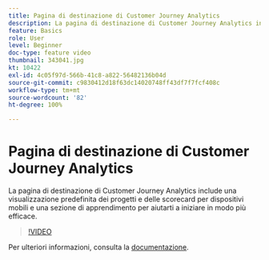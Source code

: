 ```yaml
---
title: Pagina di destinazione di Customer Journey Analytics
description: La pagina di destinazione di Customer Journey Analytics include una visualizzazione predefinita dei progetti e delle scorecard per dispositivi mobili e una sezione di apprendimento per aiutarti a iniziare in modo più efficace.
feature: Basics
role: User
level: Beginner
doc-type: feature video
thumbnail: 343041.jpg
kt: 10422
exl-id: 4c05f97d-566b-41c8-a822-56482136b04d
source-git-commit: c9830412d18f63dc14020748ff43df7f7fcf408c
workflow-type: tm+mt
source-wordcount: '82'
ht-degree: 100%

---
```


# Pagina di destinazione di Customer Journey Analytics

La pagina di destinazione di Customer Journey Analytics include una visualizzazione predefinita dei progetti e delle scorecard per dispositivi mobili e una sezione di apprendimento per aiutarti a iniziare in modo più efficace.

>[!VIDEO](https://video.tv.adobe.com/v/343041/?quality=12&learn=on)

Per ulteriori informazioni, consulta la [documentazione](https://experienceleague.adobe.com/docs/analytics-platform/using/cja-overview/landing.html?lang=it).
